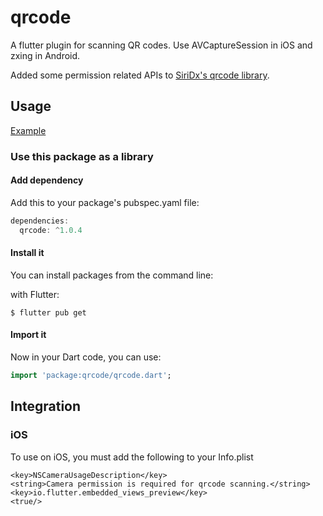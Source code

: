 # qrcode
A flutter plugin for scanning QR codes. Use AVCaptureSession in iOS and zxing in Android.

Added some permission related APIs to [SiriDx's qrcode library](https://github.com/SiriDx/qrcode).

## Usage
[Example](qrcode/example/lib/main.dart)

### Use this package as a library

#### Add dependency

Add this to your package's pubspec.yaml file:

```dart
dependencies:
  qrcode: ^1.0.4
```

#### Install it

You can install packages from the command line:

with Flutter:

```
$ flutter pub get
```

#### Import it

Now in your Dart code, you can use:

```dart
import 'package:qrcode/qrcode.dart';
```

## Integration

### iOS
To use on iOS, you must add the following to your Info.plist


```
<key>NSCameraUsageDescription</key>
<string>Camera permission is required for qrcode scanning.</string>
<key>io.flutter.embedded_views_preview</key>
<true/>
```
